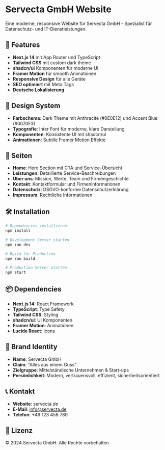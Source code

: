 # Servecta GmbH Website

Eine moderne, responsive Website für Servecta GmbH - Spezialist für Datenschutz- und IT-Dienstleistungen.

## 🚀 Features

- **Next.js 14** mit App Router und TypeScript
- **Tailwind CSS** mit custom dark theme
- **shadcn/ui** Komponenten für moderne UI
- **Framer Motion** für smooth Animationen
- **Responsive Design** für alle Geräte
- **SEO optimiert** mit Meta Tags
- **Deutsche Lokalisierung**

## 🎨 Design System

- **Farbschema**: Dark Theme mit Anthracite (#0E0E12) und Accent Blue (#0070F3)
- **Typografie**: Inter Font für moderne, klare Darstellung
- **Komponenten**: Konsistente UI mit shadcn/ui
- **Animationen**: Subtile Framer Motion Effekte

## 📱 Seiten

- **Home**: Hero Section mit CTA und Service-Übersicht
- **Leistungen**: Detaillierte Service-Beschreibungen
- **Über uns**: Mission, Werte, Team und Firmengeschichte
- **Kontakt**: Kontaktformular und Firmeninformationen
- **Datenschutz**: DSGVO-konforme Datenschutzerklärung
- **Impressum**: Rechtliche Informationen

## 🛠️ Installation

```bash
# Dependencies installieren
npm install

# Development Server starten
npm run dev

# Build für Production
npm run build

# Production Server starten
npm start
```

## 📦 Dependencies

- **Next.js 14**: React Framework
- **TypeScript**: Type Safety
- **Tailwind CSS**: Styling
- **shadcn/ui**: UI Komponenten
- **Framer Motion**: Animationen
- **Lucide React**: Icons

## 🎯 Brand Identity

- **Name**: Servecta GmbH
- **Claim**: "Alles aus einem Guss"
- **Zielgruppe**: Mittelständische Unternehmen & Start-ups
- **Persönlichkeit**: Modern, vertrauensvoll, effizient, sicherheitsorientiert

## 📞 Kontakt

- **Website**: servecta.de
- **E-Mail**: info@servecta.de
- **Telefon**: +49 123 456 789

## 📄 Lizenz

© 2024 Servecta GmbH. Alle Rechte vorbehalten.